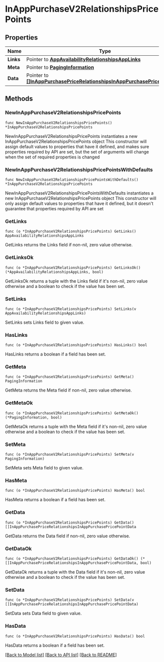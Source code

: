 # InAppPurchaseV2RelationshipsPricePoints

## Properties

Name | Type | Description | Notes
------------ | ------------- | ------------- | -------------
**Links** | Pointer to [**AppAvailabilityRelationshipsAppLinks**](AppAvailabilityRelationshipsAppLinks.md) |  | [optional] 
**Meta** | Pointer to [**PagingInformation**](PagingInformation.md) |  | [optional] 
**Data** | Pointer to [**[]InAppPurchasePriceRelationshipsInAppPurchasePricePointData**](InAppPurchasePriceRelationshipsInAppPurchasePricePointData.md) |  | [optional] 

## Methods

### NewInAppPurchaseV2RelationshipsPricePoints

`func NewInAppPurchaseV2RelationshipsPricePoints() *InAppPurchaseV2RelationshipsPricePoints`

NewInAppPurchaseV2RelationshipsPricePoints instantiates a new InAppPurchaseV2RelationshipsPricePoints object
This constructor will assign default values to properties that have it defined,
and makes sure properties required by API are set, but the set of arguments
will change when the set of required properties is changed

### NewInAppPurchaseV2RelationshipsPricePointsWithDefaults

`func NewInAppPurchaseV2RelationshipsPricePointsWithDefaults() *InAppPurchaseV2RelationshipsPricePoints`

NewInAppPurchaseV2RelationshipsPricePointsWithDefaults instantiates a new InAppPurchaseV2RelationshipsPricePoints object
This constructor will only assign default values to properties that have it defined,
but it doesn't guarantee that properties required by API are set

### GetLinks

`func (o *InAppPurchaseV2RelationshipsPricePoints) GetLinks() AppAvailabilityRelationshipsAppLinks`

GetLinks returns the Links field if non-nil, zero value otherwise.

### GetLinksOk

`func (o *InAppPurchaseV2RelationshipsPricePoints) GetLinksOk() (*AppAvailabilityRelationshipsAppLinks, bool)`

GetLinksOk returns a tuple with the Links field if it's non-nil, zero value otherwise
and a boolean to check if the value has been set.

### SetLinks

`func (o *InAppPurchaseV2RelationshipsPricePoints) SetLinks(v AppAvailabilityRelationshipsAppLinks)`

SetLinks sets Links field to given value.

### HasLinks

`func (o *InAppPurchaseV2RelationshipsPricePoints) HasLinks() bool`

HasLinks returns a boolean if a field has been set.

### GetMeta

`func (o *InAppPurchaseV2RelationshipsPricePoints) GetMeta() PagingInformation`

GetMeta returns the Meta field if non-nil, zero value otherwise.

### GetMetaOk

`func (o *InAppPurchaseV2RelationshipsPricePoints) GetMetaOk() (*PagingInformation, bool)`

GetMetaOk returns a tuple with the Meta field if it's non-nil, zero value otherwise
and a boolean to check if the value has been set.

### SetMeta

`func (o *InAppPurchaseV2RelationshipsPricePoints) SetMeta(v PagingInformation)`

SetMeta sets Meta field to given value.

### HasMeta

`func (o *InAppPurchaseV2RelationshipsPricePoints) HasMeta() bool`

HasMeta returns a boolean if a field has been set.

### GetData

`func (o *InAppPurchaseV2RelationshipsPricePoints) GetData() []InAppPurchasePriceRelationshipsInAppPurchasePricePointData`

GetData returns the Data field if non-nil, zero value otherwise.

### GetDataOk

`func (o *InAppPurchaseV2RelationshipsPricePoints) GetDataOk() (*[]InAppPurchasePriceRelationshipsInAppPurchasePricePointData, bool)`

GetDataOk returns a tuple with the Data field if it's non-nil, zero value otherwise
and a boolean to check if the value has been set.

### SetData

`func (o *InAppPurchaseV2RelationshipsPricePoints) SetData(v []InAppPurchasePriceRelationshipsInAppPurchasePricePointData)`

SetData sets Data field to given value.

### HasData

`func (o *InAppPurchaseV2RelationshipsPricePoints) HasData() bool`

HasData returns a boolean if a field has been set.


[[Back to Model list]](../README.md#documentation-for-models) [[Back to API list]](../README.md#documentation-for-api-endpoints) [[Back to README]](../README.md)



